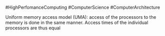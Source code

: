 #HighPerfomanceComputing #ComputerScience #ComputerArchitecture 

Uniform memory access model (UMA): access of the processors to the memory is done in the same manner. Access times of the individual processors are thus equal